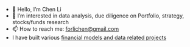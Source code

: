 - 👋 Hello, I’m Chen Li
- 👀 I’m interested in data analysis, due diligence on Portfolio, strategy, stocks/funds research
- 📫 How to reach me: forlichen@gmail.com
- I have built various [financial models and data related projects](https://github.com/lynseriously/Financial-Modeling)
<!---
lynseriously/lynseriously is a ✨ special ✨ repository because its `README.md` (this file) appears on your GitHub profile.
You can click the Preview link to take a look at your changes.
--->
